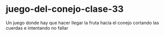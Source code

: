 # juego-del-conejo-clase-33
Un juego donde hay que hacer llegar la fruta hacia el conejo cortando las cuerdas e intentando no fallar 
